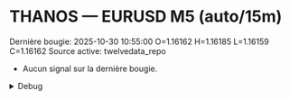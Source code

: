 # THANOS — EURUSD M5 (auto/15m)
Dernière bougie: 2025-10-30 10:55:00  O=1.16162  H=1.16185  L=1.16159  C=1.16162
Source active: twelvedata_repo

- Aucun signal sur la dernière bougie.

<details><summary>Debug</summary>

- TD_API_KEY manquant.

</details>